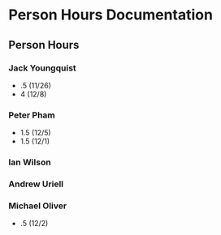 # Person Hours Documentation

## Person Hours

### Jack Youngquist

- .5 (11/26)
- 4 (12/8)


### Peter Pham

- 1.5 (12/5)
- 1.5 (12/1)

### Ian Wilson



### Andrew Uriell



### Michael Oliver
 - .5 (12/2)
